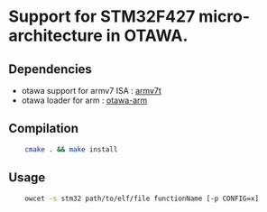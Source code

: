 # Support for STM32F427 micro-architecture in OTAWA.


## Dependencies
- otawa support for armv7 ISA : [armv7t](https://github.com/statinf-otawa/armv7t)
- otawa loader for arm : [otawa-arm](https://github.com/statinf-otawa/otawa-arm)

## Compilation
```bash
    cmake . && make install
```

## Usage
```bash
    owcet -s stm32 path/to/elf/file functionName [-p CONFIG=x]
```
